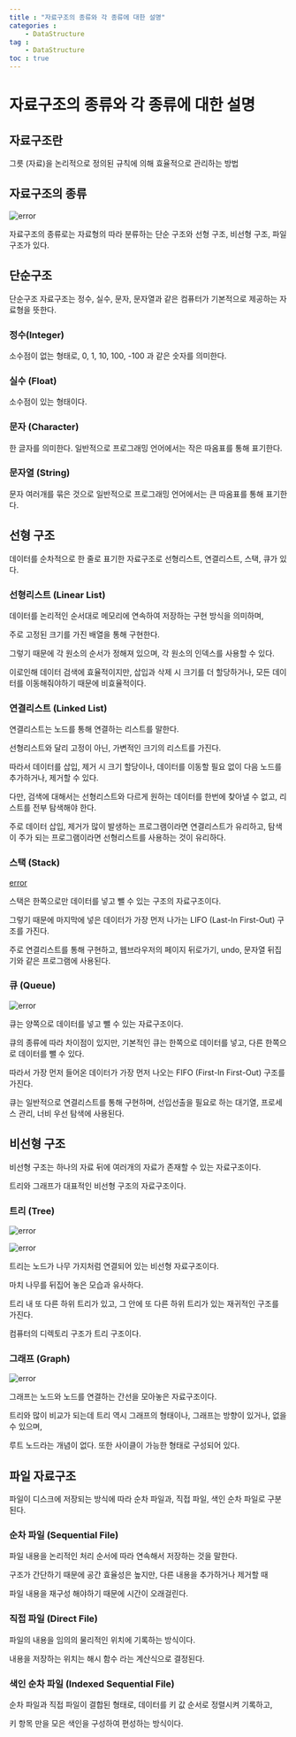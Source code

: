 ```yaml
---
title : "자료구조의 종류와 각 종류에 대한 설명"
categories : 
    - DataStructure
tag :
    - DataStructure
toc : true
---
```


# 자료구조의 종류와 각 종류에 대한 설명


## 자료구조란

그릇 (자료)을 논리적으로 정의된 규칙에 의해 효율적으로 관리하는 방법

## 자료구조의 종류

![error](/assets/images/study/2022-09-05-data-structure/01-data-structure.png)  

자료구조의 종류로는 자료형의 따라 분류하는 단순 구조와 선형 구조, 비선형 구조, 파일 구조가 있다.

## 단순구조

단순구조 자료구조는 정수, 실수, 문자, 문자열과 같은 컴퓨터가 기본적으로 제공하는 자료형을 뜻한다.

### 정수(Integer)

소수점이 없는 형태로,  0, 1, 10, 100, -100 과 같은 숫자를 의미한다.

### 실수 (Float)

소수점이 있는 형태이다.

### 문자 (Character)

한 글자를 의미한다. 일반적으로 프로그래밍 언어에서는 작은 따옴표를 통해 표기한다.

### 문자열 (String)

문자 여러개를 묶은 것으로 일반적으로 프로그래밍 언어에서는 큰 따옴표를 통해 표기한다.

## 선형 구조

데이터를 순차적으로 한 줄로 표기한 자료구조로 선형리스트, 연결리스트, 스택, 큐가 있다.

### 선형리스트 (Linear List)

데이터를 논리적인 순서대로 메모리에 연속하여 저장하는 구현 방식을 의미하며,

주로 고정된 크기를 가진 배열을 통해 구현한다.

그렇기 때문에 각 원소의 순서가 정해져 있으며, 각 원소의 인덱스를 사용할 수 있다.

이로인해 데이터 검색에 효율적이지만, 삽입과 삭제 시 크기를 더 할당하거나, 모든 데이터를 이동해줘야하기 때문에 비효율적이다.

### 연결리스트 (Linked List)

연결리스트는 노드를 통해 연결하는 리스트를 말한다.

선형리스트와 달리 고정이 아닌, 가변적인 크기의 리스트를 가진다.

따라서 데이터를 삽입, 제거 시 크기 할당이나, 데이터를 이동할 필요 없이 다음 노드를 추가하거나, 제거할 수 있다.

다만, 검색에 대해서는 선형리스트와 다르게 원하는 데이터를 한번에 찾아낼 수 없고, 리스트를 전부 탐색해야 한다.

주로 데이터 삽입, 제거가 많이 발생하는 프로그램이라면 연결리스트가 유리하고, 탐색이 주가 되는 프로그램이라면 선형리스트를 사용하는 것이 유리하다.

### 스택 (Stack)

[error](/assets/images/study/2022-09-05-data-structure/02-stack.png)  

스택은 한쪽으로만 데이터를 넣고 뺄 수 있는 구조의 자료구조이다.

그렇기 때문에 마지막에 넣은 데이터가 가장 먼저 나가는 LIFO (Last-In First-Out) 구조를 가진다.

주로 연결리스트를 통해 구현하고, 웹브라우저의 페이지 뒤로가기, undo, 문자열 뒤집기와 같은 프로그램에 사용된다.

### 큐 (Queue)

![error](/assets/images/study/2022-09-05-data-structure/03-queue.png)    

큐는 양쪽으로 데이터를 넣고 뺄 수 있는 자료구조이다.

큐의 종류에 따라 차이점이 있지만, 기본적인 큐는 한쪽으로 데이터를 넣고, 다른 한쪽으로 데이터를 뺄 수 있다.

따라서 가장 먼저 들어온 데이터가 가장 먼저 나오는 FIFO (First-In First-Out) 구조를 가진다.

큐는 일반적으로 연결리스트를 통해 구현하며, 선입선출을 필요로 하는 대기열, 프로세스 관리, 너비 우선 탐색에 사용된다.

## 비선형 구조

비선형 구조는 하나의 자료 뒤에 여러개의 자료가 존재할 수 있는 자료구조이다.

트리와 그래프가 대표적인 비선형 구조의 자료구조이다.

### 트리 (Tree)

![error](/assets/images/study/2022-09-05-data-structure/04-tree.png)  

![error](/assets/images/study/2022-09-05-data-structure/05-tree2.png)  

트리는 노드가 나무 가지처럼 연결되어 있는 비선형 자료구조이다.

마치 나무를 뒤집어 놓은 모습과 유사하다.

트리 내 또 다른 하위 트리가 있고, 그 안에 또 다른 하위 트리가 있는 재귀적인 구조를 가진다.

컴퓨터의 디렉토리 구조가 트리 구조이다.

### 그래프 (Graph)

![error](/assets/images/study/2022-09-05-data-structure/06-graph.png)  

그래프는 노드와 노드를 연결하는 간선을 모아놓은 자료구조이다.

트리와 많이 비교가 되는데 트리 역시 그래프의 형태이나, 그래프는 방향이 있거나, 없을 수 있으며,

루트 노드라는 개념이 없다. 또한 사이클이 가능한 형태로 구성되어 있다.

## 파일 자료구조

파일이 디스크에 저장되는 방식에 따라 순차 파일과, 직접 파일, 색인 순차 파일로 구분된다.

### 순차 파일 (S**equential File)**

파일 내용을 논리적인 처리 순서에 따라 연속해서 저장하는 것을 말한다.

구조가 간단하기 때문에 공간 효율성은 높지만, 다른 내용을 추가하거나 제거할 때 

파일 내용을 재구성 해야하기 때문에 시간이 오래걸린다.

### 직접 파일 (D**irect File)**

파일의 내용을 임의의 물리적인 위치에 기록하는 방식이다.

내용을 저장하는 위치는 해시 함수 라는 계산식으로 결정된다.

### 색인 순차 파일 (**Indexed Sequential File**)

순차 파일과 직접 파일이 결합된 형태로, 데이터를 키 값 순서로 정렬시켜 기록하고, 

키 항목 만을 모은 색인을 구성하여 편성하는 방식이다.